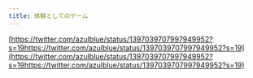 ```yaml
---
title: 体験としてのゲーム
---
```


[https://twitter.com/azulblue/status/1397039707997949952?s=19https://twitter.com/azulblue/status/1397039707997949952?s=19](https://twitter.com/azulblue/status/1397039707997949952?s=19https://twitter.com/azulblue/status/1397039707997949952?s=19)
